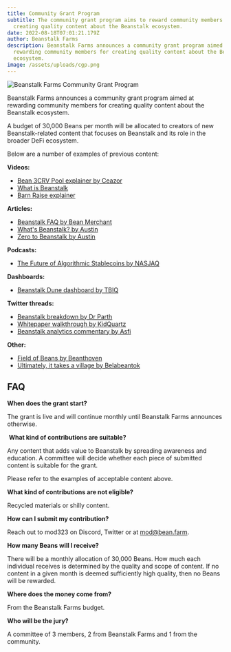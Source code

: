 ```yaml
---
title: Community Grant Program
subtitle: The community grant program aims to reward community members for
  creating quality content about the Beanstalk ecosystem.
date: 2022-08-18T07:01:21.179Z
author: Beanstalk Farms
description: Beanstalk Farms announces a community grant program aimed at
  rewarding community members for creating quality content about the Beanstalk
  ecosystem.
image: /assets/uploads/cgp.png
---
```

![Beanstalk Farms Community Grant Program](/assets/uploads/cgp.png)

Beanstalk Farms announces a community grant program aimed at rewarding community members for creating quality content about the Beanstalk ecosystem. 

A budget of 30,000 Beans per month will be allocated to creators of new Beanstalk-related content that focuses on Beanstalk and its role in the broader DeFi ecosystem. 

Below are a number of examples of previous content:

**Videos:**

* [Bean 3CRV Pool explainer by Ceazor](https://www.youtube.com/watch?v=XTzWmysOxKY)
* [What is Beanstalk](https://www.youtube.com/watch?v=Yn9cn_IZy7o)
* [Barn Raise explainer](https://www.youtube.com/watch?v=srnhtH0dZgg)

**Articles:**

* [Beanstalk FAQ by Bean Merchant](< https://beanmerchant.substack.com/p/updated-beanstalk-faq-?utm_source=substack&utm_campaign=post_embed&utm_medium=web&s=r>)
* [What's Beanstalk? by Austin](https://mirror.xyz/astn.eth/LeuGtteOh8N0GVHwuPL4R1TIPXmjQuZQFzGObCLezUM)
* [Zero to Beanstalk by Austin](https://mirror.xyz/astn.eth/w5336TYVkb-9eIlKxrCPKLoUNvYRgJmd6nB4Br5-Vs8)

**Podcasts:**

* [The Future of Algorithmic Stablecoins by NASJAQ](https://open.spotify.com/episode/4zSBdnYs56Mlw5RrStZsfk?si=cc15759b547d4ea3&nd=1)

**Dashboards:**

* [Beanstalk Dune dashboard by TBIQ](https://dune.com/tbiq/Beanstalk)

**Twitter threads:**

* [Beanstalk breakdown by Dr Parth](https://twitter.com/doctor_parth/status/1488941756448382976?s=21&t=EhIzJthlJTBoMETnYBX_NQ)[](https://twitter.com/doctor_parth/status/1488941756448382976?s=21&t=EhIzJthlJTBoMETnYBX_NQ)
* [Whitepaper walkthrough by KidQuartz](https://twitter.com/KidQuartz1/status/1511187334833733632) [](https://twitter.com/KidQuartz1/status/1511187334833733632)
* [Beanstalk analytics commentary by Asfi](<https://twitter.com/Asfi3333/status/1511120384803807236](https://mobile.twitter.com/Asfi3333/status/1511120384803807236>)

**Other:**

* [Field of Beans by Beanthoven](https://www.youtube.com/watch?v=QfLGAmseUJU)
* [Ultimately, it takes a village by Belabeantok](https://www.youtube.com/watch?v=KfIb1DgQEzg)

## **FAQ**

**When does the grant start?**

The grant is live and will continue monthly until Beanstalk Farms announces otherwise. 

 **What kind of contributions are suitable?**

Any content that adds value to Beanstalk by spreading awareness and education. A committee will decide whether each piece of submitted content is suitable for the grant. 

Please refer to the examples of acceptable content above.

**What kind of contributions are not eligible?**

Recycled materials or shilly content.

**How can I submit my contribution?**

Reach out to mod323 on Discord, Twitter or at mod@bean.farm.

**How many Beans will I receive?** 

There will be a monthly allocation of 30,000 Beans. How much each individual receives is determined by the quality and scope of content. If no content in a given month is deemed sufficiently high quality, then no Beans will be rewarded.

**Where does the money come from?**

From the Beanstalk Farms budget.

**Who will be the jury?**

A committee of 3 members, 2 from Beanstalk Farms and 1 from the community.